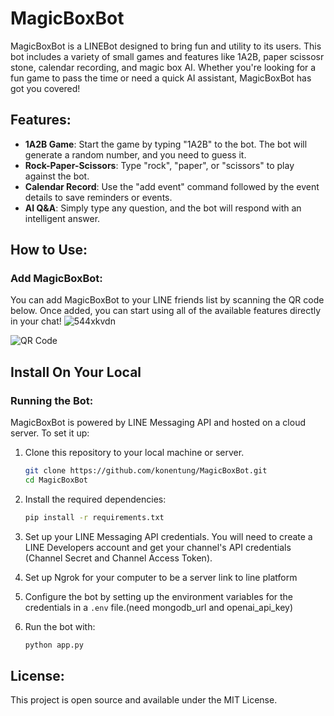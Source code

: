 # MagicBoxBot

MagicBoxBot is a LINEBot designed to bring fun and utility to its users. This bot includes a variety of small games and features like 1A2B, paper scissosr stone, calendar recording, and magic box AI. Whether you're looking for a fun game to pass the time or need a quick AI assistant, MagicBoxBot has got you covered!

## Features:
- **1A2B Game**: Start the game by typing "1A2B" to the bot. The bot will generate a random number, and you need to guess it.
- **Rock-Paper-Scissors**: Type "rock", "paper", or "scissors" to play against the bot.
- **Calendar Record**: Use the "add event" command followed by the event details to save reminders or events.
- **AI Q&A**: Simply type any question, and the bot will respond with an intelligent answer.

## How to Use:

### Add MagicBoxBot:
You can add MagicBoxBot to your LINE friends list by scanning the QR code below. Once added, you can start using all of the available features directly in your chat!
![544xkvdn](https://github.com/user-attachments/assets/c4877483-03e7-4e10-bbb4-6c27d3bf2fe7)

![QR Code](https://line.me/R/ti/p/@544xkvdn)  <!-- Remember to replace this with the actual QR code link -->

## Install On Your Local

### Running the Bot:
MagicBoxBot is powered by LINE Messaging API and hosted on a cloud server. To set it up:

1. Clone this repository to your local machine or server.
    ```bash
    git clone https://github.com/konentung/MagicBoxBot.git
    cd MagicBoxBot
    ```

2. Install the required dependencies:
    ```bash
    pip install -r requirements.txt
    ```

3. Set up your LINE Messaging API credentials. You will need to create a LINE Developers account and get your channel's API credentials (Channel Secret and Channel Access Token).

4. Set up Ngrok for your computer to be a server link to line platform

5. Configure the bot by setting up the environment variables for the credentials in a `.env` file.(need mongodb_url and openai_api_key)

6. Run the bot with:
    ```bash
    python app.py
    ```

## License:
This project is open source and available under the MIT License.
